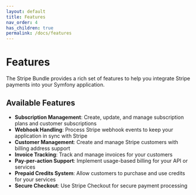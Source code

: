 ```yaml
---
layout: default
title: Features
nav_order: 4
has_children: true
permalink: /docs/features
---
```


# Features

The Stripe Bundle provides a rich set of features to help you integrate Stripe payments into your Symfony application.

## Available Features

- **Subscription Management**: Create, update, and manage subscription plans and customer subscriptions
- **Webhook Handling**: Process Stripe webhook events to keep your application in sync with Stripe
- **Customer Management**: Create and manage Stripe customers with billing address support
- **Invoice Tracking**: Track and manage invoices for your customers
- **Pay-per-action Support**: Implement usage-based billing for your API or services
- **Prepaid Credits System**: Allow customers to purchase and use credits for your services
- **Secure Checkout**: Use Stripe Checkout for secure payment processing
